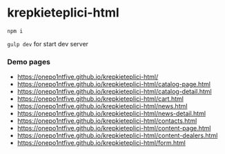 # krepkieteplici-html

`npm i`

`gulp dev` for start dev server

### Demo pages

* https://onepo1ntfive.github.io/krepkieteplici-html/
* https://onepo1ntfive.github.io/krepkieteplici-html/catalog-page.html
* https://onepo1ntfive.github.io/krepkieteplici-html/catalog-detail.html
* https://onepo1ntfive.github.io/krepkieteplici-html/cart.html
* https://onepo1ntfive.github.io/krepkieteplici-html/news.html
* https://onepo1ntfive.github.io/krepkieteplici-html/news-detail.html
* https://onepo1ntfive.github.io/krepkieteplici-html/contacts.html
* https://onepo1ntfive.github.io/krepkieteplici-html/content-page.html
* https://onepo1ntfive.github.io/krepkieteplici-html/content-dealers.html
* https://onepo1ntfive.github.io/krepkieteplici-html/form.html
